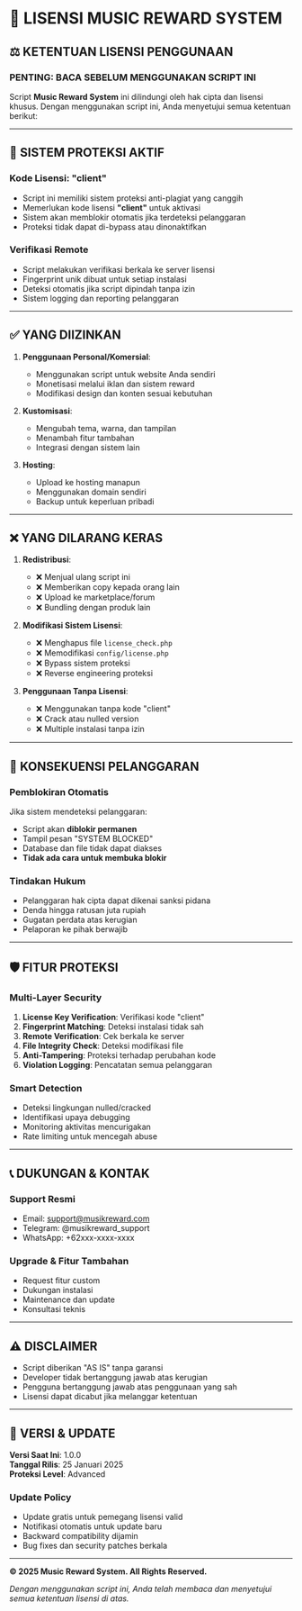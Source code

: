 # 📄 LISENSI MUSIC REWARD SYSTEM

## ⚖️ **KETENTUAN LISENSI PENGGUNAAN**

### **PENTING: BACA SEBELUM MENGGUNAKAN SCRIPT INI**

Script **Music Reward System** ini dilindungi oleh hak cipta dan lisensi khusus. Dengan menggunakan script ini, Anda menyetujui semua ketentuan berikut:

---

## 🔐 **SISTEM PROTEKSI AKTIF**

### **Kode Lisensi: "client"**
- Script ini memiliki sistem proteksi anti-plagiat yang canggih
- Memerlukan kode lisensi **"client"** untuk aktivasi
- Sistem akan memblokir otomatis jika terdeteksi pelanggaran
- Proteksi tidak dapat di-bypass atau dinonaktifkan

### **Verifikasi Remote**
- Script melakukan verifikasi berkala ke server lisensi
- Fingerprint unik dibuat untuk setiap instalasi
- Deteksi otomatis jika script dipindah tanpa izin
- Sistem logging dan reporting pelanggaran

---

## ✅ **YANG DIIZINKAN**

1. **Penggunaan Personal/Komersial**: 
   - Menggunakan script untuk website Anda sendiri
   - Monetisasi melalui iklan dan sistem reward
   - Modifikasi design dan konten sesuai kebutuhan

2. **Kustomisasi**: 
   - Mengubah tema, warna, dan tampilan
   - Menambah fitur tambahan
   - Integrasi dengan sistem lain

3. **Hosting**:
   - Upload ke hosting manapun
   - Menggunakan domain sendiri
   - Backup untuk keperluan pribadi

---

## ❌ **YANG DILARANG KERAS**

1. **Redistribusi**:
   - ❌ Menjual ulang script ini
   - ❌ Memberikan copy kepada orang lain
   - ❌ Upload ke marketplace/forum
   - ❌ Bundling dengan produk lain

2. **Modifikasi Sistem Lisensi**:
   - ❌ Menghapus file `license_check.php`
   - ❌ Memodifikasi `config/license.php`
   - ❌ Bypass sistem proteksi
   - ❌ Reverse engineering proteksi

3. **Penggunaan Tanpa Lisensi**:
   - ❌ Menggunakan tanpa kode "client"
   - ❌ Crack atau nulled version
   - ❌ Multiple instalasi tanpa izin

---

## 🚨 **KONSEKUENSI PELANGGARAN**

### **Pemblokiran Otomatis**
Jika sistem mendeteksi pelanggaran:
- Script akan **diblokir permanen**
- Tampil pesan "SYSTEM BLOCKED"
- Database dan file tidak dapat diakses
- **Tidak ada cara untuk membuka blokir**

### **Tindakan Hukum**
- Pelanggaran hak cipta dapat dikenai sanksi pidana
- Denda hingga ratusan juta rupiah
- Gugatan perdata atas kerugian
- Pelaporan ke pihak berwajib

---

## 🛡️ **FITUR PROTEKSI**

### **Multi-Layer Security**
1. **License Key Verification**: Verifikasi kode "client"
2. **Fingerprint Matching**: Deteksi instalasi tidak sah
3. **Remote Verification**: Cek berkala ke server
4. **File Integrity Check**: Deteksi modifikasi file
5. **Anti-Tampering**: Proteksi terhadap perubahan kode
6. **Violation Logging**: Pencatatan semua pelanggaran

### **Smart Detection**
- Deteksi lingkungan nulled/cracked
- Identifikasi upaya debugging
- Monitoring aktivitas mencurigakan
- Rate limiting untuk mencegah abuse

---

## 📞 **DUKUNGAN & KONTAK**

### **Support Resmi**
- Email: support@musikreward.com
- Telegram: @musikreward_support
- WhatsApp: +62xxx-xxxx-xxxx

### **Upgrade & Fitur Tambahan**
- Request fitur custom
- Dukungan instalasi
- Maintenance dan update
- Konsultasi teknis

---

## ⚠️ **DISCLAIMER**

- Script diberikan "AS IS" tanpa garansi
- Developer tidak bertanggung jawab atas kerugian
- Pengguna bertanggung jawab atas penggunaan yang sah
- Lisensi dapat dicabut jika melanggar ketentuan

---

## 🔄 **VERSI & UPDATE**

**Versi Saat Ini**: 1.0.0  
**Tanggal Rilis**: 25 Januari 2025  
**Proteksi Level**: Advanced  

### **Update Policy**
- Update gratis untuk pemegang lisensi valid
- Notifikasi otomatis untuk update baru
- Backward compatibility dijamin
- Bug fixes dan security patches berkala

---

**© 2025 Music Reward System. All Rights Reserved.**

*Dengan menggunakan script ini, Anda telah membaca dan menyetujui semua ketentuan lisensi di atas.*